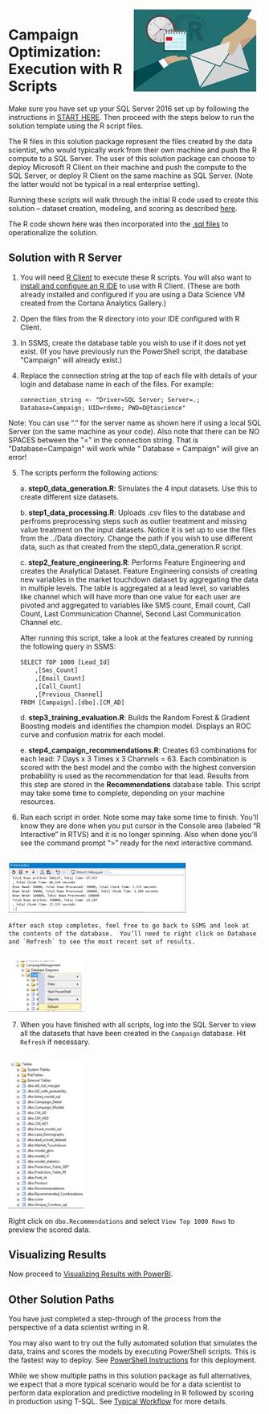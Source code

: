 <img src="../Images/management.png" align="right">
<h1>Campaign Optimization:
Execution with R Scripts</h1>

Make sure you have set up your SQL Server 2016 set up by following the instructions in <a href="START_HERE.md">START HERE</a>.  Then proceed with the steps below to run the solution template using the R script files. 

The R files in this solution package represent the files created by the data scientist, who would  typically work from their own machine and push the R compute to a SQL Server. The user of this solution package can choose to deploy Microsoft R Client on their machine and push the compute to the SQL Server, or deploy R Client on the same machine as SQL Server.  (Note the latter would not be typical in a real enterprise setting).


Running these scripts will walk through the initial R code used to create this solution – dataset creation, modeling, and scoring as described [here](../data-scientist.md).

The R code shown here was then incorporated into the [.sql files](../../SQLR/readme.md) to operationalize the solution.


<h2>Solution with R Server</h2>

1.  You will need  [R Client](https://msdn.microsoft.com/en-us/microsoft-r/install-r-client-windows) to execute these R scripts.  You will also want to [install and configure an R IDE](https://msdn.microsoft.com/en-us/microsoft-r/r-client-get-started#configure-ide) to use with R Client.  (These are both already installed and configured if you are using a Data Science VM created from the Cortana Analytics Gallery.)


3.  Open the files from the R directory into your IDE configured with R Client.

3.  In SSMS, create the database table you wish to use if it does not yet exist.  (If you have previously run the PowerShell script, the database "Campaign" will already exist.)

4.	Replace the connection string at the top of each file with details of your login and database name in each of the files.  For example:

    ```
    connection_string <- "Driver=SQL Server; Server=.; Database=Campaign; UID=rdemo; PWD=D@tascience"
    ```
 
 Note: You can use “.” for the server name as shown here if using a local SQL Server (on the same machine as your code). Also note that there can be NO SPACES between the "=" in the connection string.  That is  "Database=Campaign" will work while " Database = Campaign" will give an error!  

5.	The scripts perform the following actions:

    a.	**step0_data_generation.R**:  Simulates the 4 input datasets.  Use this to create different size datasets.  

    b.	**step1_data_processing.R**: Uploads .csv files to the database and perfroms preprocessing steps such as outlier treatment and missing value treatment on the input datasets.  Notice it is set up to use the files from the ../Data directory.  Change the path if you wish to use different data, such as that created from the step0_data_generation.R script.

    c.	**step2_feature_engineering.R**:  Performs Feature Engineering and creates the Analytical Dataset.   Feature Engineering consists of creating new variables in the market touchdown dataset by aggregating the data in multiple levels.  The table is aggregated at a lead level, so variables like channel which will have more than one value for each user are pivoted and aggregated to variables like SMS count, Email count, Call Count, Last Communication Channel, Second Last Communication Channel etc.

    After running this script, take a look at the features created by running the following query in SSMS:
    
    ```
    SELECT TOP 1000 [Lead_Id]
        ,[Sms_Count]
        ,[Email_Count]
        ,[Call_Count]
        ,[Previous_Channel]
    FROM [Campaign].[dbo].[CM_AD]
    ```

    d.	**step3_training_evaluation.R**:  Builds the Random Forest & Gradient Boosting models and identifies the champion model. Displays an ROC curve and confusion matrix for each model.  

    e.   **step4_campaign_recommendations.R**: Creates 63 combinations for each lead: 7 Days x 3 Times x 3 Channels = 63.  Each combination is scored with the best model and the combo with the highest conversion probability is used as the recommendation for that lead.  Results from this step are stored in the **Recommendations** database table.  This script may take some time to complete, depending on your machine resources.

6.	Run each script in order.  Note some may take some time to finish.  You’ll know they are done when you put cursor in the Console area (labeled “R Interactive” in RTVS)  and it is no longer spinning.  Also when done you’ll see the command prompt “>” ready for the next interactive command. 
<br/>
<img src="../Images/r4.png" width="70%">
 
	After each step completes, feel free to go back to SSMS and look at the contents of the database.  You’ll need to right click on Database and `Refresh` to see the most recent set of results.
 <br/>
 <img src="../Images/r5.png" width="30%">

7.	When you have finished with all  scripts, log into the SQL Server to view all the datasets that have been created in the `Campaign` database.  Hit `Refresh` if necessary.
 <br/>
 <img src="../Images/alltables.png" width="30%">

 Right click on `dbo.Recommendations` and select `View Top 1000 Rows` to preview the scored data.
 
<h2>Visualizing Results </h2>
Now proceed to <a href="Visualize_Results.md">Visualizing Results with PowerBI</a>.

## Other Solution Paths
You have just completed a step-through of the  process from the perspective of a data scientist writing in R.

You may also want to try out the fully automated solution that simulates the data, trains and scores the models by executing PowerShell scripts. This is the fastest way to deploy. See [PowerShell Instructions](Powershell_Instructions.md) for this deployment.
	
While we show multiple paths in this solution package as full alternatives, we expect that a more typical scenario would be for a data scientist to perform data exploration and predictive modeling in R followed by scoring in production using T-SQL.  See [Typical Workflow](Typical_Workflow.md) for more details.